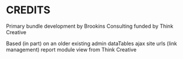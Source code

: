 CREDITS
=======

Primary bundle development by Brookins Consulting funded by Think Creative

Based (in part) on an older existing admin dataTables ajax site urls (link management) report module view from Think Creative
